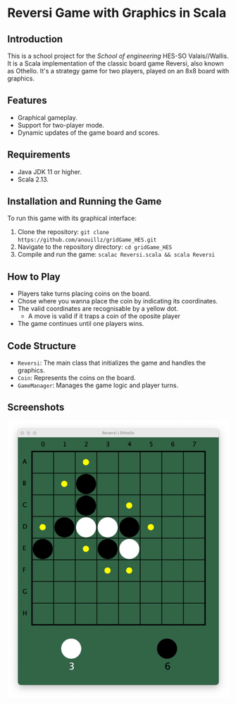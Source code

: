 # Reversi Game with Graphics in Scala

## Introduction
This is a school project for the _School of engineering_ HES-SO Valais//Wallis. It is a Scala implementation of the classic board game Reversi, also known as Othello. It's a strategy game for two players, played on an 8x8 board with graphics.

## Features
- Graphical gameplay.
- Support for two-player mode.
- Dynamic updates of the game board and scores.

## Requirements
- Java JDK 11 or higher.
- Scala 2.13.

## Installation and Running the Game
To run this game with its graphical interface:
1. Clone the repository: `git clone https://github.com/anouillz/gridGame_HES.git`
2. Navigate to the repository directory: `cd gridGame_HES`
3. Compile and run the game: `scalac Reversi.scala && scala Reversi`

## How to Play
- Players take turns placing coins on the board.
- Chose where you wanna place the coin by indicating its coordinates.
- The valid coordinates are recognisable by a yellow dot.
    - A move is valid if it traps a coin of the oposite player
- The game continues until one players wins.

## Code Structure
- `Reversi`: The main class that initializes the game and handles the graphics.
- `Coin`: Represents the coins on the board.
- `GameManager`: Manages the game logic and player turns.

## Screenshots
![Reversi Game Screenshot](res/ReversiGame.png)


